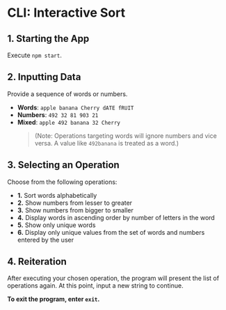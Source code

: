# CLI: Interactive Sort

## 1. Starting the App

Execute `npm start`.

## 2. Inputting Data

Provide a sequence of words or numbers.

- **Words**: `apple banana Cherry dATE fRUIT`
- **Numbers**: `492 32 81 903 21`
- **Mixed**: `apple 492 banana 32 Cherry`
  > (Note: Operations targeting words will ignore numbers and vice versa. A value like `492banana` is treated as a word.)

## 3. Selecting an Operation

Choose from the following operations:

- **1.** Sort words alphabetically
- **2.** Show numbers from lesser to greater
- **3.** Show numbers from bigger to smaller
- **4.** Display words in ascending order by number of letters in the word
- **5.** Show only unique words
- **6.** Display only unique values from the set of words and numbers entered by the user

## 4. Reiteration

After executing your chosen operation, the program will present the list of operations again. At this point, input a new string to continue.

**To exit the program, enter `exit`.**
